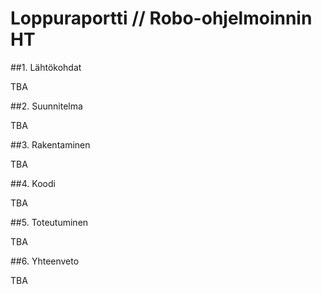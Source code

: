 Loppuraportti // Robo-ohjelmoinnin HT
====================================

##1. Lähtökohdat

TBA

##2. Suunnitelma

TBA

##3. Rakentaminen

TBA

##4. Koodi

TBA

##5. Toteutuminen

TBA

##6. Yhteenveto

TBA
